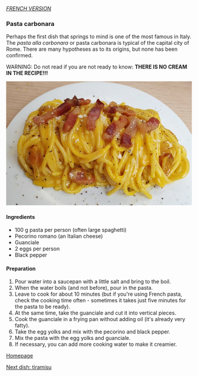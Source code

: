 [*FRENCH VERSION*](../fr/pastacarbonara.md)

### Pasta carbonara
Perhaps the first dish that springs to mind is one of the most famous in Italy. The _pasta alla carbonara_ or pasta carbonara is typical of the capital city of Rome. There are many hypotheses as to its origins, but none has been confirmed. 

WARNING: Do not read if you are not ready to know: **THERE IS NO CREAM IN THE RECIPE!!!**

![alt text](../images/carbonara.png)

#### Ingredients
- 100 g pasta per person (often large spaghetti)
- Pecorino romano (an Italian cheese)
- Guanciale
- 2 eggs per person
- Black pepper

#### Preparation
1. Pour water into a saucepan with a little salt and bring to the boil.
2. When the water boils (and not before), pour in the pasta.
3. Leave to cook for about 10 minutes (but if you're using French pasta, check the cooking time often - sometimes it takes just five minutes for the pasta to be ready).
4. At the same time, take the guanciale and cut it into vertical pieces.
5. Cook the guanciale in a frying pan without adding oil (it's already very fatty).
6. Take the egg yolks and mix with the pecorino and black pepper.
7. Mix the pasta with the egg yolks and guanciale.
8. If necessary, you can add more cooking water to make it creamier.

[Homepage](README.md) 

[Next dish: tiramisu](tiramisù.md)
